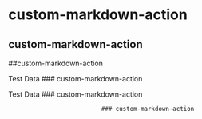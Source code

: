 # custom-markdown-action

## custom-markdown-action

##custom-markdown-action

Test Data ### custom-markdown-action

Test Data ### custom-markdown-action

                              ### custom-markdown-action
